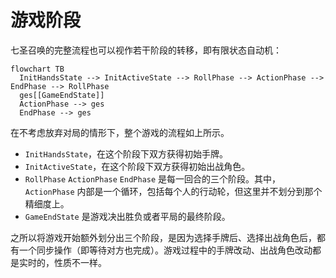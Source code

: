 # 游戏阶段

七圣召唤的完整流程也可以视作若干阶段的转移，即有限状态自动机：

```mermaid
flowchart TB
  InitHandsState --> InitActiveState --> RollPhase --> ActionPhase --> EndPhase --> RollPhase
  ges[[GameEndState]]
  ActionPhase --> ges
  EndPhase --> ges
```

在不考虑放弃对局的情形下，整个游戏的流程如上所示。

- `InitHandsState`，在这个阶段下双方获得初始手牌。
- `InitActiveState`，在这个阶段下双方获得初始出战角色。
- `RollPhase` `ActionPhase` `EndPhase` 是每一回合的三个阶段。其中，`ActionPhase` 内部是一个循环，包括每个人的行动轮，但这里并不划分到那个精细度上。
- `GameEndState` 是游戏决出胜负或者平局的最终阶段。

之所以将游戏开始额外划分出三个阶段，是因为选择手牌后、选择出战角色后，都有一个同步操作（即等待对方也完成）。游戏过程中的手牌改动、出战角色改动都是实时的，性质不一样。
